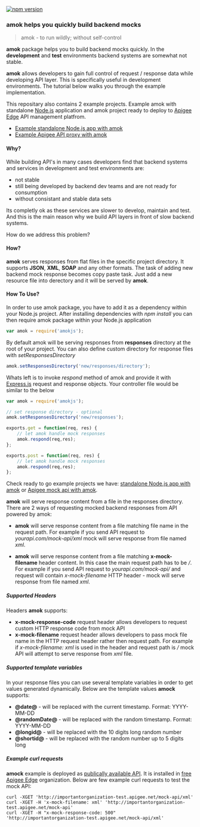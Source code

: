 [![npm version](https://badge.fury.io/js/amokjs.svg)](https://badge.fury.io/js/amokjs)

### amok helps you quickly build backend mocks

> amok - to run wildly; without self-control

**amok** package helps you to build backend mocks quickly. In the **development** and **test** environments backend systems are somewhat not stable.

**amok** allows developers to gain full control of request / response data while developing API layer. This is specifically useful in development environments. The tutorial below walks you through the example implementation.

This repositary also contains 2 example projects. Example amok with standalone [Node.js](https://nodejs.org/) application and amok project ready to deploy to [Apigee Edge](http://apigee.com/docs/api-services/content/what-apigee-edge) API management platfrom.

* [Example standalone Node.js app with amok](examples/standalone-amok)
* [Example Apigee API proxy with amok](examples/apigee-amok)
 

#### Why?

While building API's in many cases developers find that backend systems and services in development and test environments are:

* not stable
* still being developed by backend dev teams and are not ready for consumption
* without consistant and stable data sets


Its completly ok as these services are slower to develop, maintain and test. And this is the main reason why we build API layers in front of slow backend systems.

How do we address this problem?

#### How?

**amok** serves responses from flat files in the specific project directory. It supports **JSON**, **XML**, **SOAP** and any other formats. The task of adding new backend mock response becomes copy paste task. Just add a new resource file into derectory and it will be served by **amok**.


#### How To Use?


In order to use amok package, you have to add it as a dependency within your Node.js project. After installing dependencies with *npm install* you can then require amok package within your Node.js application

```javascript
var amok = require('amokjs');
``` 

By default amok will be serving responses from **responses** directory at the root of your project. You can also define custom directory for response files with *setResponsesDirectory*

```javascript
amok.setResponsesDirectory('new/responses/directory');
```  

Whats left is to invoke *respond* method of amok and provide it with [Express.js](http://expressjs.com/) request and response objects. Your controller file would be similar to the below

```javascript
var amok = require('amokjs');

// set response directory - optional
amok.setResponsesDirectory('new/responses');

exports.get = function(req, res) {
	// let amok handle mock responses
	amok.respond(req,res);
};

exports.post = function(req, res) {
	// let amok handle mock responses
	amok.respond(req,res);
};
```

Check ready to go example projects we have: [standalone Node.js app with amok](examples/standalone-amok) or [Apigee mock api with amok](examples/apigee-amok).

**amok** will serve response content from a file in the responses directory. There are 2 ways of requesting mocked backend responses from API powered by amok:

* **amok** will serve response content from a file matching file name in the request path. For example if you send API request to *yourapi.com/mock-api/xml* mock will serve response from file named *xml*.

* **amok** will serve response content from a file matching **x-mock-filename** header content. In this case the main request path has to be */*. For example if you send API request to *yourapi.com/mock-api/* and request will contain *x-mock-filename* HTTP header - mock will serve response from file named *xml*.

##### Supported Headers

Headers **amok** supports:

* **x-mock-response-code** request header allows developers to request custom HTTP response code from mock API
* **x-mock-filename** request header allows developers to pass mock file name in the HTTP request header rather then request path. For example if *x-mock-filename: xml* is used in the header and request path is */* mock API will attempt to serve response from *xml* file.

##### Supported template variables

In your response files you can use several template variables in order to get values generated dynamically. Below are the template values **amock** supports:

* **@date@** - will be replaced with the current timestamp. Format: YYYY-MM-DD
* **@randomDate@** - will be replaced with the random timestamp. Format: YYYY-MM-DD
* **@longid@** - will be replaced with the 10 digits long random number
* **@shortid@** - will be replaced with the random number up to 5 digits long

##### Example curl requests

**amock** example is deployed as [publically available API](http://importantorganization-test.apigee.net/mock-api/about). It is installed in [free Apigee Edge](https://accounts.apigee.com/accounts/sign_up) organization. Below are few example curl requests to test the mock API:

	curl -XGET 'http://importantorganization-test.apigee.net/mock-api/xml'
	curl -XGET -H 'x-mock-filename: xml' 'http://importantorganization-test.apigee.net/mock-api'
	curl -XGET -H "x-mock-response-code: 500" 'http://importantorganization-test.apigee.net/mock-api/xml'
